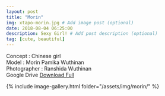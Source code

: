 ```yaml
---
layout: post
title: "Morin"
img: xtapo-morin.jpg # Add image post (optional)
date: 2018-08-04 06:25:00
description: Sexy Girl! # Add post description (optional)
tag: [cute, beautiful]
---
```

Concept : Chinese girl  
Model : Morin Pamika Wuthinan  
Photographer : Ranshida Wuthinan  
Google Drive [Download Full](http://gestyy.com/e0Bm7I)            

{% include image-gallery.html folder="/assets/img/morin/" %}

